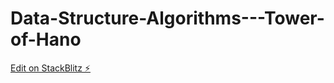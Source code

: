 # Data-Structure-Algorithms---Tower-of-Hano

[Edit on StackBlitz ⚡️](https://stackblitz.com/edit/react-hfntrx)